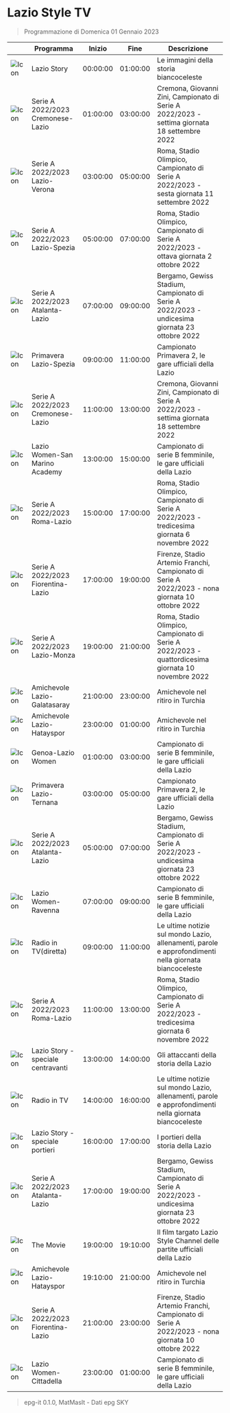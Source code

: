 # Lazio Style TV
> Programmazione di Domenica 01 Gennaio 2023

||Programma|Inizio|Fine|Descrizione|
|---|---|---|---|---|
|![Icon](https://guidatv.sky.it/uuid/SportCalcio_Cover_JgZRMKTlp.png)|Lazio Story|00:00:00|01:00:00|Le immagini della storia biancoceleste
|![Icon](https://guidatv.sky.it/uuid/SportCalcio_Cover_JgZRMKTlp.png)|Serie A 2022/2023 Cremonese-Lazio|01:00:00|03:00:00|Cremona, Giovanni Zini, Campionato di Serie A 2022/2023 - settima giornata 18 settembre 2022
|![Icon](https://guidatv.sky.it/uuid/SportCalcio_Cover_JgZRMKTlp.png)|Serie A 2022/2023 Lazio-Verona|03:00:00|05:00:00|Roma, Stadio Olimpico, Campionato di Serie A 2022/2023 - sesta giornata 11 settembre 2022
|![Icon](https://guidatv.sky.it/uuid/SportCalcio_Cover_JgZRMKTlp.png)|Serie A 2022/2023 Lazio-Spezia|05:00:00|07:00:00|Roma, Stadio Olimpico, Campionato di Serie A 2022/2023 - ottava giornata 2 ottobre 2022
|![Icon](https://guidatv.sky.it/uuid/SportCalcio_Cover_JgZRMKTlp.png)|Serie A 2022/2023 Atalanta-Lazio|07:00:00|09:00:00|Bergamo, Gewiss Stadium, Campionato di Serie A 2022/2023 - undicesima giornata 23 ottobre 2022
|![Icon](https://guidatv.sky.it/uuid/SportCalcio_Cover_JgZRMKTlp.png)|Primavera Lazio-Spezia|09:00:00|11:00:00|Campionato Primavera 2, le gare ufficiali della Lazio
|![Icon](https://guidatv.sky.it/uuid/SportCalcio_Cover_JgZRMKTlp.png)|Serie A 2022/2023 Cremonese-Lazio|11:00:00|13:00:00|Cremona, Giovanni Zini, Campionato di Serie A 2022/2023 - settima giornata 18 settembre 2022
|![Icon](https://guidatv.sky.it/uuid/SportCalcio_Cover_JgZRMKTlp.png)|Lazio Women-San Marino Academy|13:00:00|15:00:00|Campionato di serie B femminile, le gare ufficiali della Lazio
|![Icon](https://guidatv.sky.it/uuid/SportCalcio_Cover_JgZRMKTlp.png)|Serie A 2022/2023 Roma-Lazio|15:00:00|17:00:00|Roma, Stadio Olimpico, Campionato di Serie A 2022/2023 - tredicesima giornata 6 novembre 2022
|![Icon](https://guidatv.sky.it/uuid/SportCalcio_Cover_JgZRMKTlp.png)|Serie A 2022/2023 Fiorentina-Lazio|17:00:00|19:00:00|Firenze, Stadio Artemio Franchi, Campionato di Serie A 2022/2023 - nona giornata 10 ottobre 2022
|![Icon](https://guidatv.sky.it/uuid/SportCalcio_Cover_JgZRMKTlp.png)|Serie A 2022/2023 Lazio-Monza|19:00:00|21:00:00|Roma, Stadio Olimpico, Campionato di Serie A 2022/2023 - quattordicesima giornata 10 novembre 2022
|![Icon](https://guidatv.sky.it/uuid/SportCalcio_Cover_JgZRMKTlp.png)|Amichevole Lazio-Galatasaray|21:00:00|23:00:00|Amichevole nel ritiro in Turchia
|![Icon](https://guidatv.sky.it/uuid/SportCalcio_Cover_JgZRMKTlp.png)|Amichevole Lazio-Hatayspor|23:00:00|01:00:00|Amichevole nel ritiro in Turchia
|![Icon](https://guidatv.sky.it/uuid/SportCalcio_Cover_JgZRMKTlp.png)|Genoa-Lazio Women|01:00:00|03:00:00|Campionato di serie B femminile, le gare ufficiali della Lazio
|![Icon](https://guidatv.sky.it/uuid/SportCalcio_Cover_JgZRMKTlp.png)|Primavera Lazio-Ternana|03:00:00|05:00:00|Campionato Primavera 2, le gare ufficiali della Lazio
|![Icon](https://guidatv.sky.it/uuid/SportCalcio_Cover_JgZRMKTlp.png)|Serie A 2022/2023 Atalanta-Lazio|05:00:00|07:00:00|Bergamo, Gewiss Stadium, Campionato di Serie A 2022/2023 - undicesima giornata 23 ottobre 2022
|![Icon](https://guidatv.sky.it/uuid/SportCalcio_Cover_JgZRMKTlp.png)|Lazio Women-Ravenna|07:00:00|09:00:00|Campionato di serie B femminile, le gare ufficiali della Lazio
|![Icon](https://guidatv.sky.it/uuid/SportCalcio_Cover_JgZRMKTlp.png)|Radio in TV(diretta)|09:00:00|11:00:00|Le ultime notizie sul mondo Lazio, allenamenti, parole e approfondimenti nella giornata biancoceleste
|![Icon](https://guidatv.sky.it/uuid/SportCalcio_Cover_JgZRMKTlp.png)|Serie A 2022/2023 Roma-Lazio|11:00:00|13:00:00|Roma, Stadio Olimpico, Campionato di Serie A 2022/2023 - tredicesima giornata 6 novembre 2022
|![Icon](https://guidatv.sky.it/uuid/SportCalcio_Cover_JgZRMKTlp.png)|Lazio Story - speciale centravanti|13:00:00|14:00:00|Gli attaccanti della storia della Lazio
|![Icon](https://guidatv.sky.it/uuid/SportCalcio_Cover_JgZRMKTlp.png)|Radio in TV|14:00:00|16:00:00|Le ultime notizie sul mondo Lazio, allenamenti, parole e approfondimenti nella giornata biancoceleste
|![Icon](https://guidatv.sky.it/uuid/SportCalcio_Cover_JgZRMKTlp.png)|Lazio Story - speciale portieri|16:00:00|17:00:00|I portieri della storia della Lazio
|![Icon](https://guidatv.sky.it/uuid/SportCalcio_Cover_JgZRMKTlp.png)|Serie A 2022/2023 Atalanta-Lazio|17:00:00|19:00:00|Bergamo, Gewiss Stadium, Campionato di Serie A 2022/2023 - undicesima giornata 23 ottobre 2022
|![Icon](https://guidatv.sky.it/uuid/SportCalcio_Cover_JgZRMKTlp.png)|The Movie|19:00:00|19:10:00|Il film targato Lazio Style Channel delle partite ufficiali della Lazio
|![Icon](https://guidatv.sky.it/uuid/SportCalcio_Cover_JgZRMKTlp.png)|Amichevole Lazio-Hatayspor|19:10:00|21:00:00|Amichevole nel ritiro in Turchia
|![Icon](https://guidatv.sky.it/uuid/SportCalcio_Cover_JgZRMKTlp.png)|Serie A 2022/2023 Fiorentina-Lazio|21:00:00|23:00:00|Firenze, Stadio Artemio Franchi, Campionato di Serie A 2022/2023 - nona giornata 10 ottobre 2022
|![Icon](https://guidatv.sky.it/uuid/SportCalcio_Cover_JgZRMKTlp.png)|Lazio Women-Cittadella|23:00:00|01:00:00|Campionato di serie B femminile, le gare ufficiali della Lazio



 > epg-it 0.1.0, MatMasIt - Dati epg SKY
